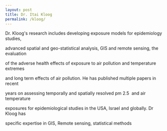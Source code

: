 ```yaml
---
layout: post
title: Dr. Itai Kloog
permalink: /kloog/
---
```


Dr. Kloog&#39;s research includes developing exposure models for epidemiology studies,

advanced spatial and geo-statistical analysis, GIS and remote sensing, the evaluation

of the adverse health effects of exposure to air pollution and temperature extremes

and long term effects of air pollution. He has published multiple papers in recent

years on assessing temporally and spatially resolved pm 2.5  and air temperature

exposures for epidemiological studies in the USA, Israel and globally. Dr Kloog has

specific expertise in GIS, Remote sensing, statistical methods
